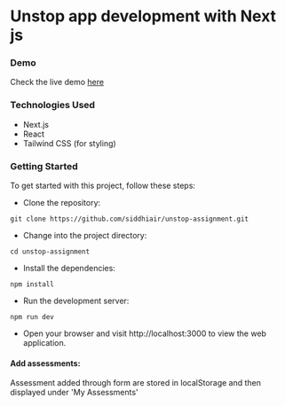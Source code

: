 # Unstop app development with Next js

### Demo
Check the live demo [here](https://unstop-assignment-pearl.vercel.app/)

### Technologies Used
- Next.js
- React
- Tailwind CSS (for styling)

### Getting Started
To get started with this project, follow these steps:

- Clone the repository:
```
git clone https://github.com/siddhiair/unstop-assignment.git
```
- Change into the project directory:
```
cd unstop-assignment
```
- Install the dependencies:
```
npm install
```
- Run the development server:
```
npm run dev
```
- Open your browser and visit http://localhost:3000 to view the web application.

#### Add assessments:
Assessment added through form are stored in localStorage and then displayed under 'My Assessments'

